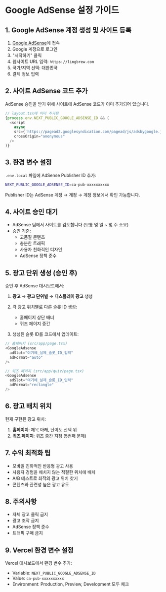 # Google AdSense 설정 가이드

## 1. Google AdSense 계정 생성 및 사이트 등록

1. [Google AdSense](https://www.google.com/adsense/)에 접속
2. Google 계정으로 로그인
3. "시작하기" 클릭
4. 웹사이트 URL 입력: `https://lingbrew.com`
5. 국가/지역 선택: 대한민국
6. 결제 정보 입력

## 2. 사이트 AdSense 코드 추가

AdSense 승인을 받기 위해 사이트에 AdSense 코드가 이미 추가되어 있습니다.

```typescript
// layout.tsx에 이미 추가됨
{process.env.NEXT_PUBLIC_GOOGLE_ADSENSE_ID && (
  <script
    async
    src={`https://pagead2.googlesyndication.com/pagead/js/adsbygoogle.js?client=${process.env.NEXT_PUBLIC_GOOGLE_ADSENSE_ID}`}
    crossOrigin="anonymous"
  />
)}
```

## 3. 환경 변수 설정

`.env.local` 파일에 AdSense Publisher ID 추가:

```bash
NEXT_PUBLIC_GOOGLE_ADSENSE_ID=ca-pub-xxxxxxxxxx
```

Publisher ID는 AdSense 계정 → 계정 → 계정 정보에서 확인 가능합니다.

## 4. 사이트 승인 대기

- AdSense 팀에서 사이트를 검토합니다 (보통 몇 일 ~ 몇 주 소요)
- 승인 기준:
  - 고품질 콘텐츠
  - 충분한 트래픽
  - 사용자 친화적인 디자인
  - AdSense 정책 준수

## 5. 광고 단위 생성 (승인 후)

승인 후 AdSense 대시보드에서:

1. **광고** → **광고 단위별** → **디스플레이 광고** 생성
2. 각 광고 위치별로 다른 슬롯 ID 생성:
   - 홈페이지 상단 배너
   - 퀴즈 페이지 중간

3. 생성된 슬롯 ID를 코드에서 업데이트:

```typescript
// 홈페이지 (src/app/page.tsx)
<GoogleAdsense 
  adSlot="여기에_실제_슬롯_ID_입력" 
  adFormat="auto"
/>

// 퀴즈 페이지 (src/app/quiz/page.tsx)  
<GoogleAdsense 
  adSlot="여기에_실제_슬롯_ID_입력" 
  adFormat="rectangle"
/>
```

## 6. 광고 배치 위치

현재 구현된 광고 위치:

1. **홈페이지**: 제목 아래, 난이도 선택 위
2. **퀴즈 페이지**: 퀴즈 중간 지점 (5번째 문제)

## 7. 수익 최적화 팁

- 모바일 친화적인 반응형 광고 사용
- 사용자 경험을 해치지 않는 적절한 위치에 배치
- A/B 테스트로 최적의 광고 위치 찾기
- 콘텐츠와 관련성 높은 광고 유도

## 8. 주의사항

- 자체 광고 클릭 금지
- 광고 조작 금지
- AdSense 정책 준수
- 트래픽 구매 금지

## 9. Vercel 환경 변수 설정

Vercel 대시보드에서 환경 변수 추가:
- Variable: `NEXT_PUBLIC_GOOGLE_ADSENSE_ID`
- Value: `ca-pub-xxxxxxxxxx`
- Environment: Production, Preview, Development 모두 체크